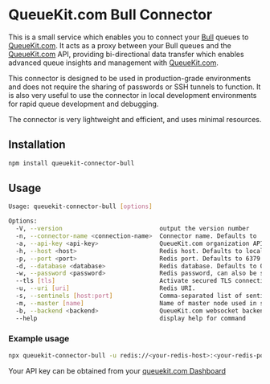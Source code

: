# QueueKit.com Bull Connector

This is a small service which enables you to connect your [Bull](https://github.com/OptimalBits/bull) queues to [QueueKit.com](https://queuekit.com). It acts as a proxy between your Bull queues and the [QueueKit.com](https://queuekit.com) API, providing bi-directional data transfer which enables advanced queue insights and management with [QueueKit.com](https://queuekit.com).

This connector is designed to be used in production-grade environments and does not require the sharing of passwords or SSH tunnels to function. It is also very useful to use the connector in local development environments for rapid queue development and debugging.

The connector is very lightweight and efficient, and uses minimal resources.

## Installation

```sh
npm install queuekit-connector-bull
```

## Usage

```sh
Usage: queuekit-connector-bull [options]

Options:
  -V, --version                           output the version number
  -n, --connector-name <connection-name>  Connector name. Defaults to 'Default connector'. (default: "Default connector")
  -a, --api-key <api-key>                 QueueKit.com organization API key. Get this from https://dashboard.queuekit.com
  -h, --host <host>                       Redis host. Defaults to localhost. (default: "localhost")
  -p, --port <port>                       Redis port. Defaults to 6379. (default: "6379")
  -d, --database <database>               Redis database. Defaults to 0. (default: "0")
  -w, --password <password>               Redis password, can also be supplied by setting REDIS_PASSWORD environment variable.
  --tls [tls]                             Activate secured TLS connection to Redis
  -u, --uri [uri]                         Redis URI.
  -s, --sentinels [host:port]             Comma-separated list of sentinel host/port pairs
  -m, --master [name]                     Name of master node used in sentinel configuration
  -b, --backend <backend>                 QueueKit.com websocket backend. Defaults to wss://api.queuekit.com (default: "wss://api.queuekit.com")
  --help                                  display help for command
```

### Example usage

```sh
npx queuekit-connector-bull -u redis://<your-redis-host>:<your-redis-port>/<your-redis-db> -a <your-queuekit-api-key>
```

Your API key can be obtained from your [queuekit.com Dashboard](https://dashboard.queuekit.com/)
